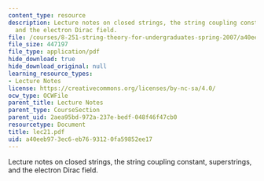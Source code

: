 ```yaml
---
content_type: resource
description: Lecture notes on closed strings, the string coupling constant, superstrings,
  and the electron Dirac field.
file: /courses/8-251-string-theory-for-undergraduates-spring-2007/a40eeb973ec6eb7693120fa59852ee17_lec21.pdf
file_size: 447197
file_type: application/pdf
hide_download: true
hide_download_original: null
learning_resource_types:
- Lecture Notes
license: https://creativecommons.org/licenses/by-nc-sa/4.0/
ocw_type: OCWFile
parent_title: Lecture Notes
parent_type: CourseSection
parent_uid: 2aea95bd-972a-237e-bedf-048f46f47cb0
resourcetype: Document
title: lec21.pdf
uid: a40eeb97-3ec6-eb76-9312-0fa59852ee17
---
```

Lecture notes on closed strings, the string coupling constant, superstrings, and the electron Dirac field.